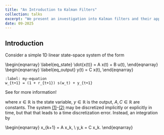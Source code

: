 ```yaml
---
title: "An Introduction to Kalman Filters"
collection: talks
excerpt: "We present an investigation into Kalman filters and their applications in BMS"
date: 09-2025
---
```


## Introduction

Consider a simple 1D linear state-space system of the form 

\begin{eqnarray}
\label{eq_state}
\dot{x(t)} = A x(t) + B u(t),
\end{eqnarray}
\begin{eqnarray}
\label{eq_output}
y(t) = C x(t),
\end{eqnarray}

```{math}
:label: my-equation
w_{t+1} = (1 + r_{t+1}) s(w_t) + y_{t+1}
```

See [](#my-equation) for more information!

where $x \in \mathbb{R}$ is the state variable, $y \in \mathbb{R}$ is the output, $A, C \in \mathbb{R}$ are constants. 
The system [(1)](#eq_state)-[(2)](#eq_output) may be discretized implicitly or explicitly in time, but that that leads to a time discretization error. Instead, an integration by 

\begin{eqnarray}
x_{k+1} = A x_k, 
\\
y_k = C x_k.
\end{eqnarray}